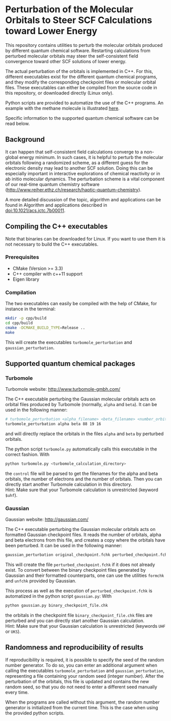 # Perturbation of the Molecular Orbitals to Steer SCF Calculations toward Lower Energy

This repository contains utilities to perturb the molecular orbitals produced by different quantum chemical software.
Restarting calculations from perturbed molecular orbitals may steer the self-consistent field convergence toward other SCF solutions of lower energy.

The actual perturbation of the orbitals is implemented in C++.
For this, different executables exist for the different quantum chemical programs, and they modify the corresponding checkpoint files or molecular orbital files.
These executables can either be compiled from the source code in this repository, or downloaded directly (Linux only).

Python scripts are provided to automatize the use of the C++ programs.
An example with the methane molecule is illustrated [here](example/README.md).

Specific information to the supported quantum chemical software can be read below.


## Background

It can happen that self-consistent field calculations converge to a non-global energy minimum.
In such cases, it is helpful to perturb the molecular orbitals following a randomized scheme, as a different guess for the electronic density may lead to another SCF solution.
Doing this can be especially important in interactive explorations of chemical reactivity or in ab initio molecular dynamics.
The perturbation scheme is a vital component of our real-time quantum chemistry software (http://www.reiher.ethz.ch/research/haptic-quantum-chemistry).

A more detailed discussion of the topic, algorithm and applications can be found in
Algorithm and applications described in [doi:10.1021/acs.jctc.7b00011](https://dx.doi.org/10.1021/acs.jctc.7b00011).


## Compiling the C++ executables

Note that binaries can be downloaded for Linux.
If you want to use them it is not necessary to build the C++ executables.

### Prerequisites

* CMake (Version >= 3.3)
* C++ compiler with c++11 support
* Eigen library

### Compilation

The two executables can easily be compiled with the help of CMake, for instance in the terminal:
```bash
mkdir -p cpp/build
cd cpp/build
cmake -DCMAKE_BUILD_TYPE=Release ..
make
```
This will create the executables `turbomole_perturbation` and `gaussian_perturbation`.


## Supported quantum chemical packages

### Turbomole

Turbomole website: http://www.turbomole-gmbh.com/

The C++ executable perturbing the Gaussian molecular orbitals acts on orbital files produced by Turbomole (normally, `alpha` and `beta`).
It can be used in the following manner:
```bash
# turbomole_perturbation <alpha_filename> <beta_filename> <number_orbitals> <number_alpha_electrons> <number_beta_electrons>
turbomole_perturbation alpha beta 88 19 16
```
and will directly replace the orbitals in the files `alpha` and `beta` by perturbed orbitals.

The python script `turbomole.py` automatically calls this executable in the correct fashion.
With
```bash
python turbomole.py <turbomole_calculation_directory>
```
the `control` file will be parsed to get the filenames for the alpha and beta orbitals, the number of electrons and the number of orbitals.
Then you can directly start another Turbomole calculation in this directory.  
Hint: Make sure that your Turbomole calculation is unrestricted (keyword `$uhf`).

### Gaussian

Gaussian website: http://gaussian.com/

The C++ executable perturbing the Gaussian molecular orbitals acts on formatted Gaussian checkpoint files.
It reads the number of orbitals, alpha and beta electrons from this file, and creates a copy where the orbitals have been perturbed.
It can be used in the following manner:
```bash
gaussian_perturbation original_checkpoint.fchk perturbed_checkpoint.fchk
```
This will create the file `perturbed_checkpoint.fchk` if it does not already exist.
To convert between the binary checkpoint files generated by Gaussian and their formatted counterparts, one can use the utilities `formchk` and `unfchk` provided by Gaussian.

This process as well as the execution of `perturbed_checkpoint.fchk` is automatized in the python script `gaussian.py`:
With
```bash
python gaussian.py binary_checkpoint_file.chk
```
the orbitals in the checkpoint file `binary_checkpoint_file.chk` files are perturbed and you can directly start another Gaussian calculation.  
Hint: Make sure that your Gaussian calculation is unrestricted (keywords `UHF` or `UKS`).


## Randomness and reproducibility of results

If reproducibility is required, it is possible to specify the seed of the random number generator.
To do so, you can enter an additional argument when calling the executables `turbomole_perturbation` and `gaussian_perturbation`, representing a file containing your random seed (integer number).
After the perturbation of the orbitals, this file is updated and contains the new random seed, so that you do not need to enter a different seed manually every time.

When the programs are called without this argument, the random number generator is initialized from the current time.
This is the case when using the provided python scripts.
